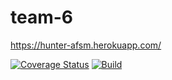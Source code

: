 # team-6
https://hunter-afsm.herokuapp.com/

[![Coverage Status](https://coveralls.io/repos/github/csci-499-fa22/team-6/badge.svg?t=peR2PP)](https://coveralls.io/github/csci-499-fa22/team-6?branch=main)
[![Build](https://app.travis-ci.com/csci-499-fa22/team-6.svg?token=KBxdrMsjotrSXJEuypsK&branch=main)](https://app.travis-ci.com/github/csci-499-fa22/team-6)

